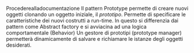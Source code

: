 Procederealladocumentazione
Il pattern Prototype permette di creare nuovi oggetti clonando un oggetto iniziale, il _prototipo_.
Permette di specificare le caratteristiche dei nuovi costrutti a run-time.
In questo si differenzia dai pattern come Abstract factory e si avviacina ad una logica comportamentale (Behavior)
Un gestore di prototipi (prototype manager) permetterà dinamicamente di salvare e richiamare le istanze degli oggetti desiderati.
